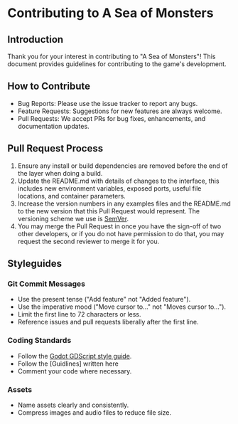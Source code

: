 # Contributing to A Sea of Monsters

## Introduction
Thank you for your interest in contributing to "A Sea of Monsters"! This document provides guidelines for contributing to the game's development.

## How to Contribute
- Bug Reports: Please use the issue tracker to report any bugs.
- Feature Requests: Suggestions for new features are always welcome.
- Pull Requests: We accept PRs for bug fixes, enhancements, and documentation updates.

## Pull Request Process
1. Ensure any install or build dependencies are removed before the end of the layer when doing a build.
2. Update the README.md with details of changes to the interface, this includes new environment variables, exposed ports, useful file locations, and container parameters.
3. Increase the version numbers in any examples files and the README.md to the new version that this Pull Request would represent. The versioning scheme we use is [SemVer](http://semver.org/).
4. You may merge the Pull Request in once you have the sign-off of two other developers, or if you do not have permission to do that, you may request the second reviewer to merge it for you.

## Styleguides
### Git Commit Messages
- Use the present tense ("Add feature" not "Added feature").
- Use the imperative mood ("Move cursor to..." not "Moves cursor to...").
- Limit the first line to 72 characters or less.
- Reference issues and pull requests liberally after the first line.

### Coding Standards
- Follow the [Godot GDScript style guide](https://docs.godotengine.org/en/stable/getting_started/scripting/gdscript/gdscript_styleguide.html).
- Follow the [Guidlines] written here
- Comment your code where necessary.

### Assets
- Name assets clearly and consistently.
- Compress images and audio files to reduce file size.
